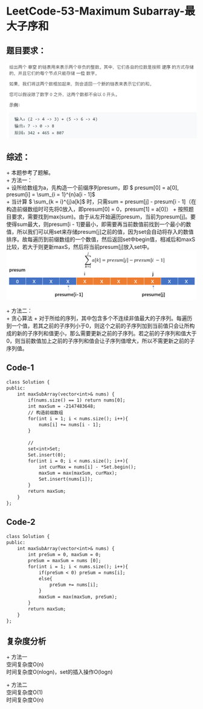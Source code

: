 # LeetCode-53-Maximum Subarray-最大子序和

## 题目要求：
![avatar](https://github.com/JakeChanFangZiyuan20/MyLeetCode/blob/master/img/2.png)


## 综述：  
\+ 本题参考了题解。  
\+ 方法一：  
\+ 设所给数组为a，先构造一个前缀序列presum，即 $ presum[0] = a[0], presum[i] = \sum_{i = 1}^{n}a[i - 1]$  
\+ 当计算 $ \sum_{k = i}^{j}a[k]$ 时，只需sum = presum[j] - presum[i - 1]（在构造前缀数组时可先将0放入，即presum[0] = 0，presum[1] = a[0]）
\+ 按照题目要求，需要找到max(sum)。由于从左开始遍历presum，当前为presum[j]。要使得sum最大，则presum[i - 1]要最小，即需要再当前数值前找到一个最小的数值，所以我们可以用set来存储presum[j]之前的值，因为set会自动将存入的数值排序。故每遍历到前缀数组的一个数值，然后返回set中begin值，相减后和maxS比较，若大于则更新maxS，然后将当前presum[j]放入set中。  
![avatar](https://github.com/JakeChanFangZiyuan20/MyLeetCode/blob/master/img/53-1.png)
  
\+ 方法二：  
\+ 贪心算法
\+ 对于所给的序列，其中包含多个不连续非值最大的子序列。每遍历到一个值，若其之前的子序列小于0，则这个之前的子序列加到当前值只会让所构成的新的子序列和值更小，那么需要更新之前的子序列。若之前的子序列和值大于0，则当前数值加上之前的子序列和值会让子序列值增大，所以不需更新之前的子序列值。  

## Code-1
```
class Solution {
public:
    int maxSubArray(vector<int>& nums) {
        if(nums.size() == 1) return nums[0];
        int maxSum = -2147483648;
        // 构造前缀数组
        for(int i = 1; i < nums.size(); i++){
            nums[i] += nums[i - 1];
        }

        //
        set<int>Set;
        Set.insert(0);
        for(int i = 0; i < nums.size(); i++){
            int curMax = nums[i] - *Set.begin();
            maxSum = max(maxSum, curMax);
            Set.insert(nums[i]);
        }
        return maxSum;
    }
};

```

## Code-2
```
class Solution {
public:
    int maxSubArray(vector<int>& nums) {
        int preSum = 0, maxSum = 0;
        preSum = maxSum = nums [0];
        for(int i = 1; i < nums.size(); i++){
            if(preSum < 0) preSum = nums[i];
            else{
                preSum += nums[i];
            }
            maxSum = max(maxSum, preSum);
        }
        return maxSum;
    }
};

```

## 复杂度分析
\+ 方法一  
空间复杂度O(n)  
时间复杂度O(nlogn)，set的插入操作O(logn)

\+ 方法二  
空间复杂度O(1)  
时间复杂度O(n)

